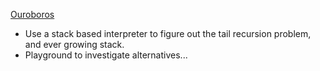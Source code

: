 [Ouroboros](http://en.wikipedia.org/wiki/Ouroboros)

* Use a stack based interpreter to figure out the tail recursion problem, and ever growing stack.
* Playground to investigate alternatives...